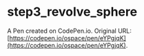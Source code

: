 # step3_revolve_sphere

A Pen created on CodePen.io. Original URL: [https://codepen.io/ospace/pen/eYPgjqK](https://codepen.io/ospace/pen/eYPgjqK).

